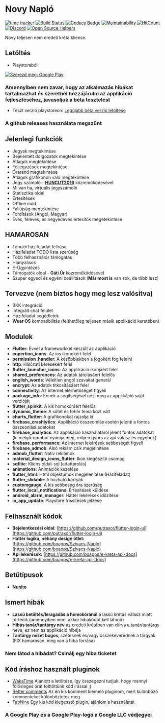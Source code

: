 # Novy Napló

[![time tracker](https://wakatime.com/badge/github/NovySoft/novyNaplo.svg)](https://wakatime.com/badge/github/NovySoft/novyNaplo)
[![Build Status](https://travis-ci.com/NovySoft/novyNaplo.svg?branch=master)](https://travis-ci.com/NovySoft/novyNaplo)
[![Codacy Badge](https://api.codacy.com/project/badge/Grade/f08d8ae48160409997ea32cf95d1a64f)](https://www.codacy.com/manual/Legolaszstudio/novyNaplo?utm_source=github.com&utm_medium=referral&utm_content=NovySoft/novyNaplo&utm_campaign=Badge_Grade)
[![Maintainability](https://api.codeclimate.com/v1/badges/48e75a94f1484016fa8a/maintainability)](https://codeclimate.com/github/NovySoft/novyNaplo/maintainability)
[![HitCount](http://hits.dwyl.io/NovySoft/novyNaplo.svg)](http://hits.dwyl.io/NovySoft/novyNaplo)
[![Discord](https://img.shields.io/discord/737612284389621845.svg?label=&logo=discord&logoColor=ffffff&color=7389D8&labelColor=6A7EC2)](https://discord.gg/TJYpV2E)
[![Open Source Helpers](https://www.codetriage.com/novysoft/novynaplo/badges/users.svg)](https://www.codetriage.com/novysoft/novynaplo)

Novy teljesen nem eredeti kréta kliense.

## Letöltés

- Playstoreból:

[![Szerezd meg: Google Play](https://play.google.com/intl/en_us/badges/static/images/badges/hu_badge_web_generic.png)](https://play.google.com/store/apps/details?id=novy.vip.novynaplo&pcampaignid=pcampaignidMKT-Other-global-all-co-prtnr-py-PartBadge-Mar2515-1)

### Amennyiben nem zavar, hogy az alkalmazás hibákat tartalmazhat és szeretnél hozzájárulni az applikáció fejlesztéséhez, javasoljuk a béta tesztelést

- Teszt verzió playstoreon:
[Legújabb béta verzió letöltése](https://play.google.com/apps/testing/novy.vip.novynaplo)

### A github releases használata **megszűnt**

## Jelenlegi funkciók

- Jegyek megtekintése
- Bejelentett dolgozatok megtekintése
- Átlagok megtekintése
- Feljegyzések megtekintése
- Órarend megtekintése
- Átlagok grafikonon való megtekintése
- Jegy számoló - **[HUNCUT2016](https://github.com/huncut2016)** közreműködésével
- Mi van ha, virtuális jegyszámoló
- Statisztika oldal
- Értesítések
- Offline mód
- Faliújság megtekintése
- Fordítások (Angol, Magyar)
- Éves, féléves, és negyedéves értesítők megetekintése

## **HAMAROSAN**

- Tanulói házifeladat felírása
- Házifeladat TODO lista szerűség
- Több felhasználós támogatás
- Hiányzások
- E-Ügyintézés
- Támogatók oldal - **Gáti Úr** közreműködésével
- Szuper egyedi és egyéni beállítások (**Már most is** van sok, de több lesz)

## Tervezve **(nem biztos hogy meg lesz valósítva)**

- BKK integráció
- Integrált chat felület
- Házifeladat segédletek
- **Wear OS** kompatibilitás (felthetőleg teljesen másik applikáció keretében)

## Modulok

- **Flutter:** Evvel a frameworkkel készült az applikáció
- **cupertino_icons**: Az ios ikonokért felel
- **permission_handler**: A későbbiekben a jogokért fog felelni
- **http**: Hálózati kérésekért felel
- **flutter_launcher_icons**: Az applikáció ikonjáért felel
- **shared_preferences**: Az adatok tárolásáért felelős
- **english_words**: Véleltlen angol szavakat generál
- **encrypt**: Az adatok titkosításáért felel
- **connectivity**: Az internet elérhetőségét figyeli
- **package_info**: Ennek a segítségével nézi meg az applikáció saját verzióját
- **flutter_spinkit**: A kis homokóráért felelős
- **dynamic_theme**: A sötét és fehér téma közt vált
- **charts_flutter**: A grafikonokat rajzolja ki
- **firebase_crashlytics**: Applikáció összeomlás esetén jelenti a fontos összeonlási adatokat
- **firebase_analytics**: Az applikáció használatáról jelent fontos adatokat (ki melyik gombot nyomja meg, milyen gyors az api válasz és egyebek)
- **firebase_performance**: Az internet lekérések sebbeségét figyeli
- **firebase_admob**: Alsó reklám csík megjelnítése
- **admob_flutter**: Natív reklámok
- **material_design_icons_flutter**: Ikon kiegészítő csomag
- **sqflite**: Kliens oldali sql (adattárolás)
- **animations**: Animációk kezelése
- **flutter_html**: Html objektumok megjelenítése (Házifeladat)
- **flutter_slidable**: A húzható kártyák
- **customgauge**: A kis sebbeség óra szerüség
- **flutter_local_notifications**: Értesítések küldése
- **android_alarm_manager**: Háttér lekérések időzítése
- **in_app_update**: Playstore frissítések jelzése

## Felhasznált kódok

- **Bejelentkezési oldal:** [https://github.com/putraxor/flutter-login-ui](https://github.com/putraxor/flutter-login-ui)
- **Háttér logika, néhány design ötlet:** [https://github.com/boapps/Szivacs-Naplo](https://github.com/boapps/Szivacs-Naplo)
- **Api lekérések:** [https://github.com/boapps/e-kreta-api-docs](https://github.com/boapps/e-kreta-api-docs)

## Betűtípusok

- **Nunito**

## Ismert hibák

- **Lassú betöltés/leragadás a homokóránál** a lassú krétás válasz miatt történik (amennyiben nem, akkor hibakódot kell látnod)
- **Hibás tanár/tantárgy név** az eredeti krétában van elírva a tanár/tantárgy neve, ez nem az applikáció hibája
- **Tantárgy nézet bugos**, szétesnek és/vagy összekeverednek a tárgyak. (FIX hamarosan, meg van a hiba forrása)

### Nem látod a hibádat? Csinálj egy hiba ticketet

## Kód íráshoz használt pluginok

- [WakaTime](https://wakatime.com/) Ajánlott a letöltése, így összegezni tudjuk, hogy mennyi fölösleges órát tölttöttünk kód írással ;)
- [Better comments](https://marketplace.visualstudio.com/items?itemName=aaron-bond.better-comments) Az én kis komment kiemelő pluginom, mert különböző kommenteket különböztetek meg
- [TabNine](https://marketplace.visualstudio.com/items?itemName=TabNine.tabnine-vscode) Egy kis kód kiegesztő plugin, ajánlom a használatát

### A Google Play és a Google Play-logó a Google LLC védjegyei
